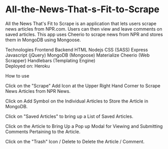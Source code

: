 # All-the-News-That-s-Fit-to-Scrape

All the News That's Fit to Scrape is an application that lets users scrape news articles from NPR.com. Users can then view and leave comments on saved articles. This app uses Cheerio to scrape news from NPR and stores them in MongoDB using Mongoose. 

Technologies
Frontend	Backend
HTML	Nodejs
CSS (SASS)	Express
Javascript (jQuery)	MongoDB (Mongoose)
Materialize	Cheerio (Web Scrapper)
Handlebars (Templating Engine)	
Deployed on: Heroku


How to use

Click on the "Scrape" Add Icon at the Upper Right Hand Corner to Scrape News Articles from NPR News.

Click on Add Symbol on the Individual Articles to Store the Article in MongoDB.

Click on "Saved Articles" to bring up a List of Saved Articles.

Click on the Article to Bring Up a Pop up Modal for Viewing and Submitting Comments Pertaining to the Article.

Click on the "Trash" Icon / Delete to Delete the Article / Comment.





